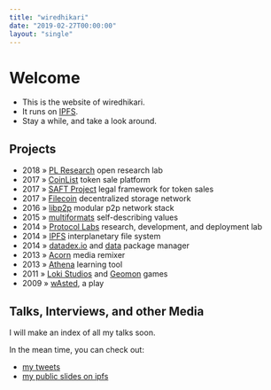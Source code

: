```yaml
---
title: "wiredhikari"
date: "2019-02-27T00:00:00"
layout: "single"
---
```


# Welcome

- This is the website of wiredhikari.
- It runs on [IPFS](https://ipfs.io).
- Stay a while, and take a look around.

## Projects

- 2018 &raquo; [PL Research](https://research.protocol.ai/) open research lab
- 2017 &raquo; [CoinList](https://coinlist.co) token sale platform
- 2017 &raquo; [SAFT Project](https://saftproject.com/) legal framework for token sales
- 2017 &raquo; [Filecoin](https://filecoin.io) decentralized storage network
- 2016 &raquo; [libp2p](https://libp2p.io) modular p2p network stack
- 2015 &raquo; [multiformats](https://multiformats.io) self-describing values
- 2014 &raquo; [Protocol Labs](https://protocol.ai) research, development, and deployment lab
- 2014 &raquo; [IPFS](https://ipfs.io) interplanetary file system
- 2014 &raquo; [datadex.io](http://datadex.io)</a> and [data](http://github.com/jbenet/data) package manager
- 2013 &raquo; [Acorn](http://acorn.athena.ai) media remixer
- 2013 &raquo; [Athena](http://athena.ai) learning tool
- 2011 &raquo; [Loki Studios](http://www.crunchbase.com/company/loki-studios) and [Geomon](http://www.youtube.com/watch?v=zX2OLdZtC5U) games
- 2009 &raquo; [wAsted](http://jbenet.github.io/wAsted), a play


## Talks, Interviews, and other Media

I will make an index of all my talks soon.

In the mean time, you can check out:

- [my tweets](https://twitter.com/wired_hikari)
- [my public slides on ipfs](http://talks.benet.ai)

